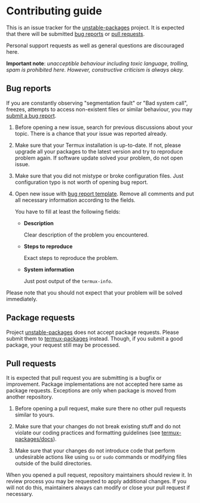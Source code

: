 # Contributing guide

This is an issue tracker for the [unstable-packages] project. It is expected that
there will be submitted [bug reports](#bug-reports) or [pull requests](#pull-requests).

Personal support requests as well as general questions are discouraged here.

**Important note**: *unacceptible behaviour including toxic language, trolling,
spam is prohibited here. However, constructive criticism is always okay.*

## Bug reports

If you are constantly observing "segmentation fault" or "Bad system call",
freezes, attempts to access non-existent files or similar behaviour, you
may [submit a bug report][bug-report-template].

1. Before opening a new issue, search for previous discussions about your topic.
There is a chance that your issue was reported already.

2. Make sure that your Termux installation is up-to-date. If not, please upgrade
all your packages to the latest version and try to reproduce problem again. If
software update solved your problem, do not open issue.

3. Make sure that you did not mistype or broke configuration files. Just
configuration typo is not worth of opening bug report.

4. Open new issue with [bug report template][bug-report-template]. Remove all
comments and put all necessary information according to the fields.

	You have to fill at least the following fields:

	- **Description**

		Clear description of the problem you encountered.

	- **Steps to reproduce**

		Exact steps to reproduce the problem.

	- **System information**

		Just post output of the `termux-info`.

Please note that you should not expect that your problem will be solved
immediately.

## Package requests

Project [unstable-packages] does not accept package requests. Please submit them
to [termux-packages] instead. Though, if you submit a good package, your request
still may be processed.

## Pull requests

It is expected that pull request you are submitting is a bugfix or improvement.
Package implementations are not accepted here same as package requests. Exceptions
are only when package is moved from another repository.

1. Before opening a pull request, make sure there no other pull requests similar
to yours.

2. Make sure that your changes do not break existing stuff and do not violate
our coding practices and formatting guidelines (see [termux-packages/docs][termux-packages-docs]).

3. Make sure that your changes do not introduce code that perform undesirable
actions like using `su` or `sudo` commands or modifying files outside of the
build directories.

When you opened a pull request, repository maintainers should review it. In review
process you may be requested to apply additional changes. If you will not do this,
maintainers always can modify or close your pull request if necessary.

[termux-packages]: <https://github.com/termux/termux-packages>
[termux-packages-docs]: <https://github.com/termux/termux-packages/tree/master/docs>
[unstable-packages]: <https://github.com/termux/unstable-packages>
[bug-report-template]: <https://github.com/termux/unstable-packages/issues/new?template=BUG_REPORT.md>
